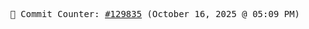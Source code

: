 <p align="center">
    <samp>
        📮 Commit Counter: <a href="https://github.com/Javascript-void0/Javascript-void0/commits/main">#129835</a> (October 16, 2025 @ 05:09 PM)
    </samp>
</p>